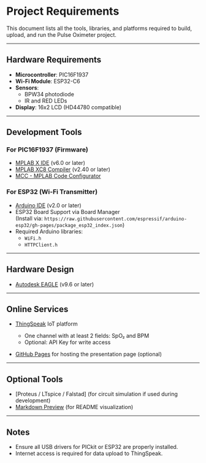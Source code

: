 # Project Requirements

This document lists all the tools, libraries, and platforms required to build, upload, and run the Pulse Oximeter project.

---

## Hardware Requirements

- **Microcontroller**: PIC16F1937
- **Wi-Fi Module**: ESP32-C6
- **Sensors**:
  - BPW34 photodiode
  - IR and RED LEDs
- **Display**: 16x2 LCD (HD44780 compatible)

---

## Development Tools

### For PIC16F1937 (Firmware)

- [MPLAB X IDE](https://www.microchip.com/en-us/tools-resources/develop/mplab-x-ide) (v6.0 or later)
- [MPLAB XC8 Compiler](https://www.microchip.com/en-us/tools-resources/develop/mplab-xc-compilers) (v2.40 or later)
- [MCC - MPLAB Code Configurator](https://www.microchip.com/mplab/mplab-code-configurator)

### For ESP32 (Wi-Fi Transmitter)

- [Arduino IDE](https://www.arduino.cc/en/software) (v2.0 or later)
- ESP32 Board Support via Board Manager  
  (Install via: `https://raw.githubusercontent.com/espressif/arduino-esp32/gh-pages/package_esp32_index.json`)
- Required Arduino libraries:
  - `WiFi.h`
  - `HTTPClient.h`

---

## Hardware Design

- [Autodesk EAGLE](https://www.autodesk.com/products/eagle/overview) (v9.6 or later)

---

## Online Services

- [ThingSpeak](https://thingspeak.com) IoT platform
  - One channel with at least 2 fields: SpO₂ and BPM
  - Optional: API Key for write access

- [GitHub Pages](https://pages.github.com/) for hosting the presentation page (optional)

---

## Optional Tools

- [Proteus / LTspice / Falstad] (for circuit simulation if used during development)
- [Markdown Preview](https://marketplace.visualstudio.com/items?itemName=shd101wyy.markdown-preview-enhanced) (for README visualization)

---

## Notes

- Ensure all USB drivers for PICkit or ESP32 are properly installed.
- Internet access is required for data upload to ThingSpeak.

